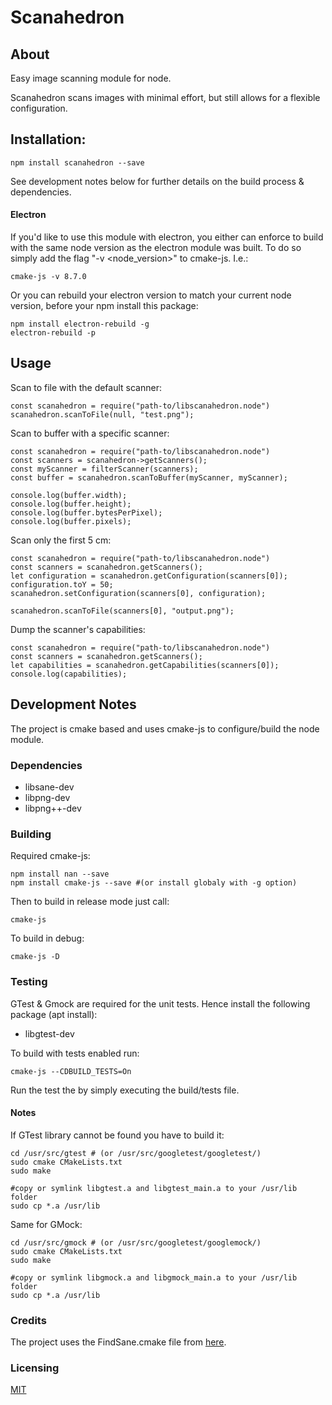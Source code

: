 # Scanahedron

## About
Easy image scanning module for node.

Scanahedron scans images with minimal effort, but still allows for a flexible configuration.

## Installation:

```
npm install scanahedron --save
```

See development notes below for further details on the build process & dependencies.

#### Electron
If you'd like to use this module with electron, you either can enforce to build with the same node version as the electron module was built. To do so simply add the flag "-v <node_version>" to cmake-js. I.e.:
```
cmake-js -v 8.7.0
```

Or you can rebuild your electron version to match your current node version, before your npm install this package:
```
npm install electron-rebuild -g
electron-rebuild -p
```

## Usage
Scan to file with the default scanner:
```
const scanahedron = require("path-to/libscanahedron.node")
scanahedron.scanToFile(null, "test.png");
```

Scan to buffer with a specific scanner:
```
const scanahedron = require("path-to/libscanahedron.node")
const scanners = scanahedron->getScanners();
const myScanner = filterScanner(scanners);
const buffer = scanahedron.scanToBuffer(myScanner, myScanner);

console.log(buffer.width);
console.log(buffer.height);
console.log(buffer.bytesPerPixel);
console.log(buffer.pixels);
```

Scan only the first 5 cm:
```
const scanahedron = require("path-to/libscanahedron.node")
const scanners = scanahedron.getScanners();
let configuration = scanahedron.getConfiguration(scanners[0]);
configuration.toY = 50;
scanahedron.setConfiguration(scanners[0], configuration);

scanahedron.scanToFile(scanners[0], "output.png");
```

Dump the scanner's capabilities:

```
const scanahedron = require("path-to/libscanahedron.node")
const scanners = scanahedron.getScanners();
let capabilities = scanahedron.getCapabilities(scanners[0]);
console.log(capabilities);
```

## Development Notes
The project is cmake based and uses cmake-js to configure/build the node module.

### Dependencies
- libsane-dev
- libpng-dev
- libpng++-dev

### Building
Required cmake-js:
```
npm install nan --save
npm install cmake-js --save #(or install globaly with -g option)
```

Then to build in release mode just call:
```
cmake-js
```

To build in debug:
```
cmake-js -D
```


### Testing
GTest & Gmock are required for the unit tests.
Hence install the following package (apt install):
- libgtest-dev

To build with tests enabled run:
```
cmake-js --CDBUILD_TESTS=On
```

Run the test the by simply executing the build/tests file.

#### Notes
If GTest library cannot be found you have to build it:
```
cd /usr/src/gtest # (or /usr/src/googletest/googletest/)
sudo cmake CMakeLists.txt
sudo make

#copy or symlink libgtest.a and libgtest_main.a to your /usr/lib folder
sudo cp *.a /usr/lib
```

Same for GMock:
```
cd /usr/src/gmock # (or /usr/src/googletest/googlemock/)
sudo cmake CMakeLists.txt
sudo make

#copy or symlink libgmock.a and libgmock_main.a to your /usr/lib folder
sudo cp *.a /usr/lib
```

### Credits
The project uses the FindSane.cmake file from [here](https://github.com/rose-compiler/rose/blob/master/cmake/modules/FindSane.cmake).

### Licensing
[MIT](LICENSE.md)